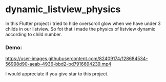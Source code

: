 # dynamic_listview_physics

In this Flutter project i tried to hide overscroll glow when we have under 3 childs in our listview.
So fot that i made the physics of listview dynamic according to child number.

### Demo:

https://user-images.githubusercontent.com/82409174/128684534-56998d90-aeab-4936-bbd2-bd7916694239.mp4

I would appreciate if you give star to this project.

